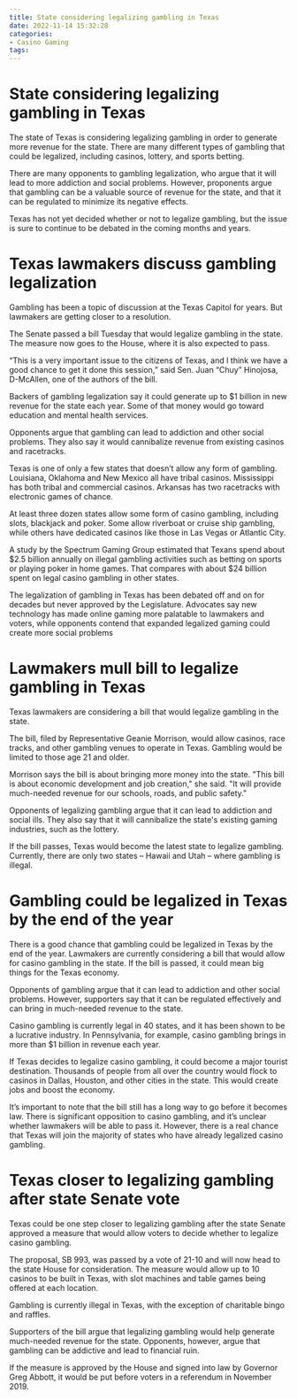 ```yaml
---
title: State considering legalizing gambling in Texas
date: 2022-11-14 15:32:28
categories:
- Casino Gaming
tags:
---
```



#  State considering legalizing gambling in Texas

The state of Texas is considering legalizing gambling in order to generate more revenue for the state. There are many different types of gambling that could be legalized, including casinos, lottery, and sports betting.

There are many opponents to gambling legalization, who argue that it will lead to more addiction and social problems. However, proponents argue that gambling can be a valuable source of revenue for the state, and that it can be regulated to minimize its negative effects.

Texas has not yet decided whether or not to legalize gambling, but the issue is sure to continue to be debated in the coming months and years.

#  Texas lawmakers discuss gambling legalization

Gambling has been a topic of discussion at the Texas Capitol for years. But lawmakers are getting closer to a resolution.

The Senate passed a bill Tuesday that would legalize gambling in the state. The measure now goes to the House, where it is also expected to pass.

“This is a very important issue to the citizens of Texas, and I think we have a good chance to get it done this session,” said Sen. Juan “Chuy” Hinojosa, D-McAllen, one of the authors of the bill.

Backers of gambling legalization say it could generate up to $1 billion in new revenue for the state each year. Some of that money would go toward education and mental health services.

Opponents argue that gambling can lead to addiction and other social problems. They also say it would cannibalize revenue from existing casinos and racetracks.

Texas is one of only a few states that doesn’t allow any form of gambling. Louisiana, Oklahoma and New Mexico all have tribal casinos. Mississippi has both tribal and commercial casinos. Arkansas has two racetracks with electronic games of chance.

At least three dozen states allow some form of casino gambling, including slots, blackjack and poker. Some allow riverboat or cruise ship gambling, while others have dedicated casinos like those in Las Vegas or Atlantic City.

A study by the Spectrum Gaming Group estimated that Texans spend about $2.5 billion annually on illegal gambling activities such as betting on sports or playing poker in home games. That compares with about $24 billion spent on legal casino gambling in other states.

The legalization of gambling in Texas has been debated off and on for decades but never approved by the Legislature. Advocates say new technology has made online gaming more palatable to lawmakers and voters, while opponents contend that expanded legalized gaming could create more social problems

#  Lawmakers mull bill to legalize gambling in Texas

Texas lawmakers are considering a bill that would legalize gambling in the state.

The bill, filed by Representative Geanie Morrison, would allow casinos, race tracks, and other gambling venues to operate in Texas. Gambling would be limited to those age 21 and older.

Morrison says the bill is about bringing more money into the state. "This bill is about economic development and job creation," she said. "It will provide much-needed revenue for our schools, roads, and public safety."

Opponents of legalizing gambling argue that it can lead to addiction and social ills. They also say that it will cannibalize the state's existing gaming industries, such as the lottery.

If the bill passes, Texas would become the latest state to legalize gambling. Currently, there are only two states – Hawaii and Utah – where gambling is illegal.

#  Gambling could be legalized in Texas by the end of the year

There is a good chance that gambling could be legalized in Texas by the end of the year. Lawmakers are currently considering a bill that would allow for casino gambling in the state. If the bill is passed, it could mean big things for the Texas economy.

Opponents of gambling argue that it can lead to addiction and other social problems. However, supporters say that it can be regulated effectively and can bring in much-needed revenue to the state.

Casino gambling is currently legal in 40 states, and it has been shown to be a lucrative industry. In Pennsylvania, for example, casino gambling brings in more than $1 billion in revenue each year.

If Texas decides to legalize casino gambling, it could become a major tourist destination. Thousands of people from all over the country would flock to casinos in Dallas, Houston, and other cities in the state. This would create jobs and boost the economy.

It’s important to note that the bill still has a long way to go before it becomes law. There is significant opposition to casino gambling, and it’s unclear whether lawmakers will be able to pass it. However, there is a real chance that Texas will join the majority of states who have already legalized casino gambling.

#  Texas closer to legalizing gambling after state Senate vote

Texas could be one step closer to legalizing gambling after the state Senate approved a measure that would allow voters to decide whether to legalize casino gambling.

The proposal, SB 993, was passed by a vote of 21-10 and will now head to the state House for consideration. The measure would allow up to 10 casinos to be built in Texas, with slot machines and table games being offered at each location.

Gambling is currently illegal in Texas, with the exception of charitable bingo and raffles.

 Supporters of the bill argue that legalizing gambling would help generate much-needed revenue for the state. Opponents, however, argue that gambling can be addictive and lead to financial ruin.

If the measure is approved by the House and signed into law by Governor Greg Abbott, it would be put before voters in a referendum in November 2019.